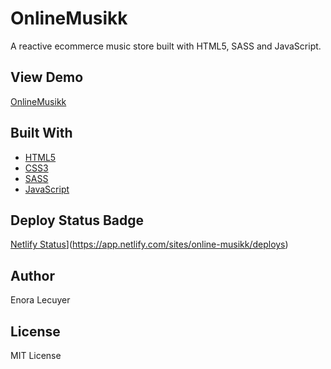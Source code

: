 # OnlineMusikk

A reactive ecommerce music store built with HTML5, SASS and JavaScript. 

## View Demo

[OnlineMusikk](https://online-musikk.netlify.app/)

## Built With

* [HTML5](https://en.wikipedia.org/wiki/HTML5)
* [CSS3](https://en.wikipedia.org/wiki/Cascading_Style_Sheets#CSS_3)
* [SASS](https://sass-lang.com/)
* [JavaScript](https://en.wikipedia.org/wiki/JavaScript)

## Deploy Status Badge

[Netlify Status](https://api.netlify.com/api/v1/badges/7a36bc90-7235-4c6c-96f8-12190f499488/deploy-status)](https://app.netlify.com/sites/online-musikk/deploys)

## Author

Enora Lecuyer

## License

MIT License
